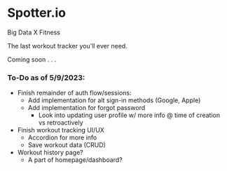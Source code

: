 # Spotter.io

Big Data X Fitness

The last workout tracker you'll ever need.

Coming soon . . .


<h3>
To-Do as of 5/9/2023:
</h3>
<ul>
<li>Finish remainder of auth flow/sessions:
    <ul>
        <li>Add implementation for alt sign-in methods (Google, Apple)</li>
        <li>Add implementation for forgot password
            <ul>
                <li>Look into updating user profile w/ more info @ time of creation vs retroactively</li>
            </ul>
        </li>
    </ul>

</li>

<li>Finish workout tracking UI/UX
    <ul>
        <li>Accordion for more info</li>
        <li>Save workout data (CRUD)</li>
    </ul>
<li>Workout history page?
    <ul>
        <li>A part of homepage/dashboard?</li>
    </ul>
</ul>


